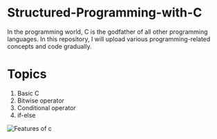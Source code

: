 # Structured-Programming-with-C
In the programming world, C is the godfather of all other programming languages. In this repository, I will upload various programming-related concepts and code gradually. 

# Topics
1. Basic C
2. Bitwise operator
3. Conditional operator
4. if-else
 
![Features of c](https://user-images.githubusercontent.com/119800014/208307623-110dc2c7-ff42-4c74-b444-af27defabd6e.jpg)
